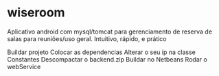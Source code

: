 # wiseroom
Aplicativo android com mysql/tomcat para gerenciamento de reserva de salas para reuniões/uso geral. Intuitivo, rápido, e prático


Buildar projeto
Colocar as dependencias
Alterar o seu ip na classe Constantes
Descompactar o backend.zip
Buildar no Netbeans
Rodar o webService

